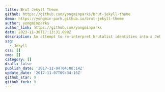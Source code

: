 ```yaml
---
title: Brut Jekyll Theme
github: https://github.com/yongminparks/brut-jekyll-theme
demo: https://yongmin-park.github.io/brut-jekyll-theme
author: yongminparks
author_link: https://github.com/yongminparks
date: 2023-11-30T17:13:31.090Z
description: An attempt to re-interpret brutalist identities into a Jekyll theme
ssg:
  - Jekyll
css: []
cms: []
category: []
draft: false
publish_date: '2017-11-04T04:00:14Z'
update_date: '2017-11-07T09:34:16Z'
github_star: 0
github_fork: 0
---
```

